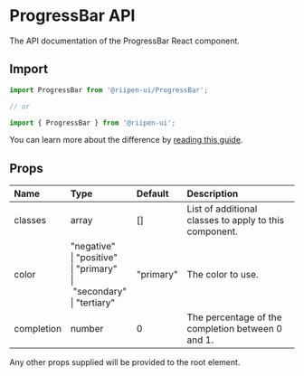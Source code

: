 <!--- This documentation is automatically generated, do not try to edit it. -->

# ProgressBar API

<p class="description">The API documentation of the ProgressBar React component.</p>

## Import

```js
import ProgressBar from '@riipen-ui/ProgressBar';

// or

import { ProgressBar } from '@riipen-ui';
```

You can learn more about the difference by [reading this guide](/guides/minimizing-bundle-size/).

## Props

| Name | Type | Default | Description |
|:-----|:-----|:--------|:------------|
| <span class="prop-name">classes</span> | <span class="prop-type">array</span> | <span class="prop-default">[]</span> | List of additional classes to apply to this component. |
| <span class="prop-name">color</span> | <span class="prop-type">"negative"<br>&#124;&nbsp;"positive"<br>&#124;&nbsp;"primary"<br>&#124;&nbsp;"secondary"<br>&#124;&nbsp;"tertiary"</span> | <span class="prop-default">"primary"</span> | The color to use. |
| <span class="prop-name">completion</span> | <span class="prop-type">number</span> | <span class="prop-default">0</span> | The percentage of the completion between 0 and 1. |


Any other props supplied will be provided to the root element.